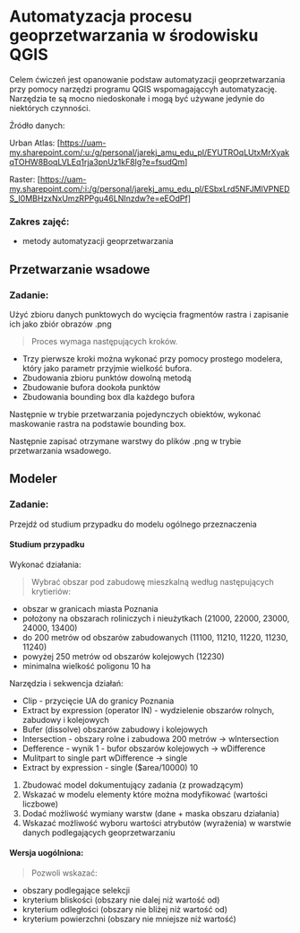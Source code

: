 # Automatyzacja procesu geoprzetwarzania w środowisku QGIS

Celem ćwiczeń jest opanowanie podstaw automatyzacji geoprzetwarzania przy pomocy narzędzi programu QGIS wspomagająccyh automatyzację. Narzędzia te są mocno niedoskonałe i mogą być używane jedynie do niektórych czynności. 

Źródło danych: 

Urban Atlas: [https://uam-my.sharepoint.com/:u:/g/personal/jarekj_amu_edu_pl/EYUTROqLUtxMrXyakqTOHW8BoqLVLEq1rja3pnUz1kF8Ig?e=fsudQm]

Raster: [https://uam-my.sharepoint.com/:i:/g/personal/jarekj_amu_edu_pl/ESbxLrd5NFJMlVPNEDS_I0MBHzxNxUmzRPPgu46LNInzdw?e=eEOdPf]

### Zakres zajęć:
* metody automatyzacji geoprzetwarzania

## Przetwarzanie wsadowe

### Zadanie:
Użyć zbioru danych punktowych do wycięcia fragmentów rastra i zapisanie ich jako zbiór obrazów .png

> Proces wymaga następujących kroków. 

* Trzy pierwsze kroki można wykonać przy pomocy prostego modelera, który jako parametr przyjmie wielkość bufora.
* Zbudowania zbioru punktów dowolną metodą
* Zbudowanie bufora dookoła punktów
* Zbudowania bounding box dla każdego bufora

Następnie w trybie przetwarzania pojedynczych obiektów, wykonać maskowanie rastra na podstawie bounding box. 

Następnie zapisać otrzymane warstwy do plików .png w trybie przetwarzania wsadowego.

## Modeler

### Zadanie:
Przejdź od studium przypadku do modelu ogólnego przeznaczenia

#### Studium przypadku

Wykonać działania:
>  Wybrać obszar pod zabudowę mieszkalną według następujących krytieriów:
* obszar w granicach miasta Poznania
* położony na obszarach roliniczych i nieużytkach (21000, 22000, 23000, 24000, 13400)
* do 200 metrów od obszarów zabudowanych (11100, 11210, 11220, 11230, 11240)
* powyżej 250 metrów od obszarów kolejowych (12230)
* minimalna wielkość poligonu 10 ha
      
Narzędzia i sekwencja działań:
* Clip - przycięcie UA do granicy Poznania
* Extract by expression (operator IN) - wydzielenie obszarów rolnych, zabudowy i kolejowych
* Bufer (dissolve) obszarów zabudowy i kolejowych
* Intersection - obszary rolne i zabudowa 200 metrów -> wIntersection
* Defference - wynik 1 - bufor obszarów kolejowych -> wDifference
* Mulitpart to single part wDifference -> single
* Extract by expression - single ($area/10000) 10

1. Zbudować model dokumentujący zadania (z prowadzącym)
2. Wskazać w modelu elementy które można modyfikować (wartości liczbowe)
3. Dodać możliwość wymiany warstw (dane + maska obszaru działania)
4. Wskazać możliwość wyboru wartości atrybutów (wyrażenia) w warstwie danych podlegających geoprzetwarzaniu

#### Wersja uogólniona:

> Pozwoli wskazać:
* obszary podlegające selekcji
* kryterium bliskości (obszary nie dalej niż wartość od)
* kryterium odległości (obszary nie bliżej niż wartość od)
* kryterium powierzchni (obszary nie mniejsze niż wartość)













